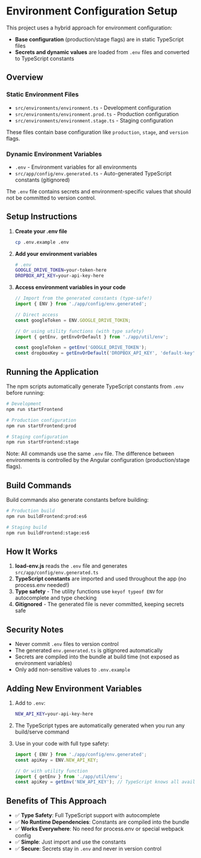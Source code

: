# Environment Configuration Setup

This project uses a hybrid approach for environment configuration:

- **Base configuration** (production/stage flags) are in static TypeScript files
- **Secrets and dynamic values** are loaded from `.env` files and converted to TypeScript constants

## Overview

### Static Environment Files

- `src/environments/environment.ts` - Development configuration
- `src/environments/environment.prod.ts` - Production configuration
- `src/environments/environment.stage.ts` - Staging configuration

These files contain base configuration like `production`, `stage`, and `version` flags.

### Dynamic Environment Variables

- `.env` - Environment variables for all environments
- `src/app/config/env.generated.ts` - Auto-generated TypeScript constants (gitignored)

The `.env` file contains secrets and environment-specific values that should not be committed to version control.

## Setup Instructions

1. **Create your .env file**

   ```bash
   cp .env.example .env
   ```

2. **Add your environment variables**

   ```bash
   # .env
   GOOGLE_DRIVE_TOKEN=your-token-here
   DROPBOX_API_KEY=your-api-key-here
   ```

3. **Access environment variables in your code**

   ```typescript
   // Import from the generated constants (type-safe!)
   import { ENV } from './app/config/env.generated';

   // Direct access
   const googleToken = ENV.GOOGLE_DRIVE_TOKEN;

   // Or using utility functions (with type safety)
   import { getEnv, getEnvOrDefault } from './app/util/env';

   const googleToken = getEnv('GOOGLE_DRIVE_TOKEN');
   const dropboxKey = getEnvOrDefault('DROPBOX_API_KEY', 'default-key');
   ```

## Running the Application

The npm scripts automatically generate TypeScript constants from `.env` before running:

```bash
# Development
npm run startFrontend

# Production configuration
npm run startFrontend:prod

# Staging configuration
npm run startFrontend:stage
```

Note: All commands use the same `.env` file. The difference between environments is controlled by the Angular configuration (production/stage flags).

## Build Commands

Build commands also generate constants before building:

```bash
# Production build
npm run buildFrontend:prod:es6

# Staging build
npm run buildFrontend:stage:es6
```

## How It Works

1. **load-env.js** reads the `.env` file and generates `src/app/config/env.generated.ts`
2. **TypeScript constants** are imported and used throughout the app (no process.env needed!)
3. **Type safety** - The utility functions use `keyof typeof ENV` for autocomplete and type checking
4. **Gitignored** - The generated file is never committed, keeping secrets safe

## Security Notes

- Never commit `.env` files to version control
- The generated `env.generated.ts` is gitignored automatically
- Secrets are compiled into the bundle at build time (not exposed as environment variables)
- Only add non-sensitive values to `.env.example`

## Adding New Environment Variables

1. Add to `.env`:

   ```bash
   NEW_API_KEY=your-api-key-here
   ```

2. The TypeScript types are automatically generated when you run any build/serve command

3. Use in your code with full type safety:

   ```typescript
   import { ENV } from './app/config/env.generated';
   const apiKey = ENV.NEW_API_KEY;

   // Or with utility function
   import { getEnv } from './app/util/env';
   const apiKey = getEnv('NEW_API_KEY'); // TypeScript knows all available keys!
   ```

## Benefits of This Approach

- ✅ **Type Safety**: Full TypeScript support with autocomplete
- ✅ **No Runtime Dependencies**: Constants are compiled into the bundle
- ✅ **Works Everywhere**: No need for process.env or special webpack config
- ✅ **Simple**: Just import and use the constants
- ✅ **Secure**: Secrets stay in `.env` and never in version control
